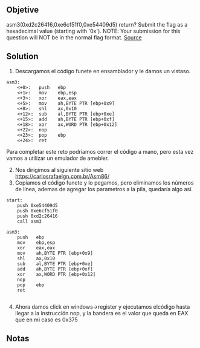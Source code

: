 ## Objetive
asm3(0xd2c26416,0xe6cf51f0,0xe54409d5) return? Submit the flag as a hexadecimal value (starting with '0x'). NOTE: Your submission for this question will NOT be in the normal flag format. [Source](https://jupiter.challenges.picoctf.org/static/df999527eaecf46f259c4337a820856c/test.S)

## Solution

1. Descargamos el código funete en ensamblador y le damos un vistaso.
``` text
asm3:
	<+0>:	push   ebp
	<+1>:	mov    ebp,esp
	<+3>:	xor    eax,eax
	<+5>:	mov    ah,BYTE PTR [ebp+0x9]
	<+8>:	shl    ax,0x10
	<+12>:	sub    al,BYTE PTR [ebp+0xe]
	<+15>:	add    ah,BYTE PTR [ebp+0xf]
	<+18>:	xor    ax,WORD PTR [ebp+0x12]
	<+22>:	nop
	<+23>:	pop    ebp
	<+24>:	ret    

```
Para completar este reto podriamos correr el código a mano, pero esta vez vamos a utilizar un emulador de amebler.

2. Nos dirigimos al siguiente sitio web https://carlosrafaelgn.com.br/Asm86/
3. Copiamos el código funete y lo pegamos, pero eliminamos los números de línea, ademas de agregar los parametros a la pila, quedaría algo así.
```
start:
	push 0xe54409d5
	push 0xe6cf51f0
	push 0xd2c26416
	call asm3

asm3:
	push   ebp
	mov    ebp,esp
	xor    eax,eax
	mov    ah,BYTE PTR [ebp+0x9]
	shl    ax,0x10
	sub    al,BYTE PTR [ebp+0xe]
	add    ah,BYTE PTR [ebp+0xf]
	xor    ax,WORD PTR [ebp+0x12]
	nop
	pop    ebp
	ret 
	
```

4. Ahora damos click en windows->register y ejecutamos elcódigo hasta llegar a la instrucción nop, y la bandera es el valor que queda en EAX que  en mi caso es 0x375
## Notas